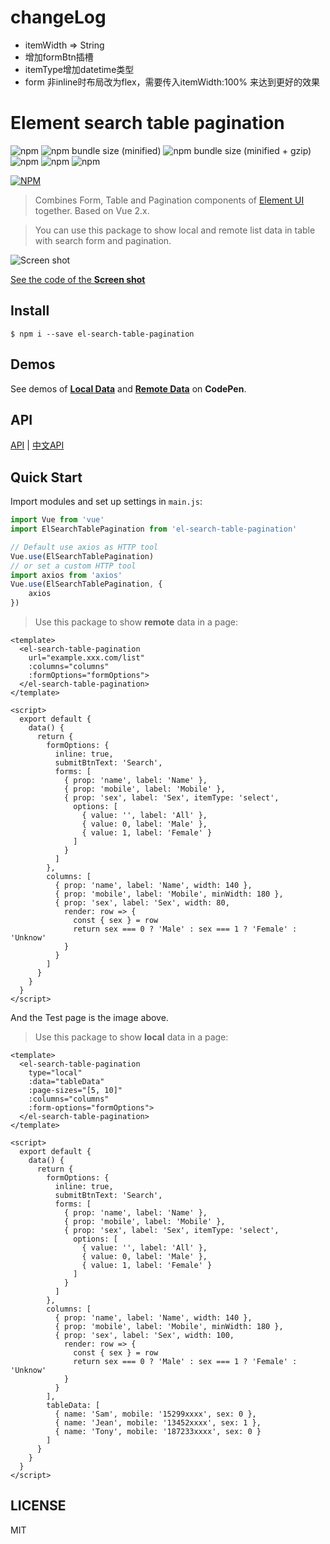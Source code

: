 # changeLog
 - itemWidth => String
 - 增加formBtn插槽
 - itemType增加datetime类型
 - form 非inline时布局改为flex，需要传入itemWidth:100% 来达到更好的效果

# Element search table pagination

![npm](https://img.shields.io/npm/v/el-search-table-pagination.svg)
![npm bundle size (minified)](https://img.shields.io/bundlephobia/min/el-search-table-pagination.svg)
![npm bundle size (minified + gzip)](https://img.shields.io/bundlephobia/minzip/el-search-table-pagination.svg)
![npm](https://img.shields.io/npm/dw/el-search-table-pagination.svg?style=popout)
![npm](https://img.shields.io/npm/dm/el-search-table-pagination.svg?style=popout)
![npm](https://img.shields.io/npm/l/el-search-table-pagination.svg)

[![NPM](https://nodei.co/npm/el-search-table-pagination.png)](https://nodei.co/npm/el-search-table-pagination/)


> Combines Form, Table and Pagination components of [Element UI](https://github.com/ElemeFE/element) together. Based on Vue 2.x.

> You can use this package to show local and remote list data in table with search form and pagination.

![Screen shot](./screenshot/el-search-table-pagination.png)

[See the code of the **Screen shot**](#quick-start)

## Install

```
$ npm i --save el-search-table-pagination
```

## Demos

See demos of [**Local Data**](https://codepen.io/zollero/pen/wPRqYX) and [**Remote Data**](https://codepen.io/zollero/pen/xPmXBp) on **CodePen**.

## API

[API](./docs/en_US.md)  |  [中文API](./docs/zh_CN.md)

## Quick Start

Import modules and set up settings in `main.js`:

```js
import Vue from 'vue'
import ElSearchTablePagination from 'el-search-table-pagination'

// Default use axios as HTTP tool
Vue.use(ElSearchTablePagination)
// or set a custom HTTP tool
import axios from 'axios'
Vue.use(ElSearchTablePagination, {
    axios
})
```

> Use this package to show **remote** data in a page:

```vue
<template>
  <el-search-table-pagination
    url="example.xxx.com/list"
    :columns="columns"
    :formOptions="formOptions">
  </el-search-table-pagination>
</template>

<script>
  export default {
    data() {
      return {
        formOptions: {
          inline: true,
          submitBtnText: 'Search',
          forms: [
            { prop: 'name', label: 'Name' },
            { prop: 'mobile', label: 'Mobile' },
            { prop: 'sex', label: 'Sex', itemType: 'select',
              options: [
                { value: '', label: 'All' },
                { value: 0, label: 'Male' },
                { value: 1, label: 'Female' }
              ]
            }
          ]
        },
        columns: [
          { prop: 'name', label: 'Name', width: 140 },
          { prop: 'mobile', label: 'Mobile', minWidth: 180 },
          { prop: 'sex', label: 'Sex', width: 80,
            render: row => {
              const { sex } = row
              return sex === 0 ? 'Male' : sex === 1 ? 'Female' : 'Unknow'
            }
          }
        ]
      }
    }
  }
</script>
```


And the Test page is the image above.

> Use this package to show **local** data in a page:

```vue
<template>
  <el-search-table-pagination
    type="local"
    :data="tableData"
    :page-sizes="[5, 10]"
    :columns="columns"
    :form-options="formOptions">
  </el-search-table-pagination>
</template>

<script>
  export default {
    data() {
      return {
        formOptions: {
          inline: true,
          submitBtnText: 'Search',
          forms: [
            { prop: 'name', label: 'Name' },
            { prop: 'mobile', label: 'Mobile' },
            { prop: 'sex', label: 'Sex', itemType: 'select',
              options: [
                { value: '', label: 'All' },
                { value: 0, label: 'Male' },
                { value: 1, label: 'Female' }
              ]
            }
          ]
        },
        columns: [
          { prop: 'name', label: 'Name', width: 140 },
          { prop: 'mobile', label: 'Mobile', minWidth: 180 },
          { prop: 'sex', label: 'Sex', width: 100,
            render: row => {
              const { sex } = row
              return sex === 0 ? 'Male' : sex === 1 ? 'Female' : 'Unknow'
            }
          }
        ],
        tableData: [
          { name: 'Sam', mobile: '15299xxxx', sex: 0 },
          { name: 'Jean', mobile: '13452xxxx', sex: 1 },
          { name: 'Tony', mobile: '187233xxxx', sex: 0 }
        ]
      }
    }
  }
</script>
```

## LICENSE

MIT
